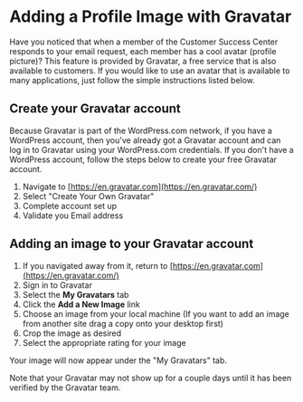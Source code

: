 # Adding a Profile Image with Gravatar

Have you noticed that when a member of the Customer Success Center responds to your email request, each member has a cool avatar \(profile picture\)? This feature is provided by Gravatar, a free service that is also available to customers. If you would like to use an avatar that is available to many applications, just follow the simple instructions listed below.

## Create your Gravatar account

 Because Gravatar is part of the WordPress.com network, if you have a WordPress account, then you've already got a Gravatar account and can log in to Gravatar using your WordPress.com credentials.  If you don't have a WordPress account, follow the steps below to create your free Gravatar account.

1. Navigate to [https://en.gravatar.com](https://en.gravatar.com/)
2. Select "Create Your Own Gravatar"
3. Complete account set up 
4. Validate you Email address

## Adding an image to your Gravatar account

1. If you navigated away from it, return to [https://en.gravatar.com](https://en.gravatar.com/)
2. Sign in to Gravatar
3. Select the **My Gravatars** tab
4. Click the **Add a New Image** link  
5. Choose an image from your local machine \(If you want to add an image from another site drag a copy onto your desktop first\)
6. Crop the image as desired
7. Select the appropriate rating for your image

Your image will now appear under the "My Gravatars" tab.

  Note that your Gravatar may not show up for a couple days until it has been verified by the Gravatar team.  
 

